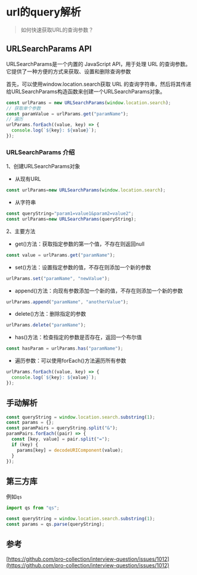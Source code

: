 # url的query解析

> 如何快速获取URL的查询参数？

## URLSearchParams API
URLSearchParams是一个内置的 JavaScript API，用于处理 URL 的查询参数。它提供了一种方便的方式来获取、设置和删除查询参数

首先，可以使用window.location.search获取 URL 的查询字符串，然后将其传递给URLSearchParams构造函数来创建一个URLSearchParams对象。

```js
const urlParams = new URLSearchParams(window.location.search);
// 获取单个参数
const paramValue = urlParams.get("paramName");
// 遍历
urlParams.forEach((value, key) => {
  console.log(`${key}: ${value}`);
});
```

### URLSearchParams 介绍

1、创建URLSearchParams对象

- 从现有URL

```js
const urlParams=new URLSearchParams(window.location.search);
```

- 从字符串

```js
const queryString="param1=value1&param2=value2";
const urlParams=new URLSearchParams(queryString);
```

2、主要方法

- get()方法：获取指定参数的第一个值，不存在则返回null

```js
const value = urlParams.get("paramName");
```

- set()方法：设置指定参数的值，不存在则添加一个新的参数

```js
urlParams.set("paramName", "newValue");
```

- append()方法：向现有参数添加一个新的值，不存在则添加一个新的参数

```js
urlParams.append("paramName", "anotherValue");
```

- delete()方法：删除指定的参数

```js
urlParams.delete("paramName");
```

- has()方法：检查指定的参数是否存在，返回一个布尔值

```js
const hasParam = urlParams.has("paramName");
```

- 遍历参数：可以使用forEach()方法遍历所有参数

```js
urlParams.forEach((value, key) => {
  console.log(`${key}: ${value}`);
});
```



## 手动解析
```js
const queryString = window.location.search.substring(1);
const params = {};
const paramPairs = queryString.split("&");
paramPairs.forEach((pair) => {
  const [key, value] = pair.split("=");
  if (key) {
    params[key] = decodeURIComponent(value);
  }
});
```

## 第三方库

例如`qs`

```js
import qs from "qs";

const queryString = window.location.search.substring(1);
const params = qs.parse(queryString);
```

## 参考
[https://github.com/pro-collection/interview-question/issues/1012](https://github.com/pro-collection/interview-question/issues/1012)
